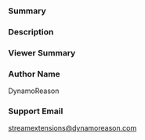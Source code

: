 ### Summary

### Description

### Viewer Summary

### Author Name
DynamoReason
### Support Email
streamextensions@dynamoreason.com